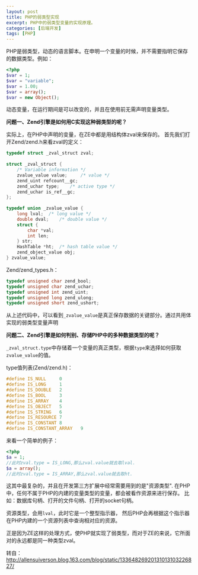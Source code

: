 ```yaml
---
layout: post
title: PHP的弱类型实现
excerpt: PHP中的弱类型变量的实现原理。
categories: [后端开发]
tags: [PHP]
---
```


PHP是弱类型，动态的语言脚本。在申明一个变量的时候，并不需要指明它保存的数据类型。例如：

```php
<?php  
$var = 1;  
$var = "variable";  
$var = 1.00;  
$var = array();  
$var = new Object();  
```

动态变量，在运行期间是可以改变的，并且在使用前无需声明变量类型。

**问题一、Zend引擎是如何用C实现这种弱类型的呢？**

实际上，在PHP中声明的变量，在ZE中都是用结构体zval来保存的。
首先我们打开Zend/zend.h来看zval的定义：

```c
typedef struct _zval_struct zval;  
  
struct _zval_struct {  
    /* Variable information */  
    zvalue_value value;     /* value */  
    zend_uint refcount__gc;  
    zend_uchar type;    /* active type */  
    zend_uchar is_ref__gc;  
};  
  
typedef union _zvalue_value {  
    long lval;  /* long value */  
    double dval;    /* double value */  
    struct {  
        char *val;  
        int len;  
    } str;  
    HashTable *ht;  /* hash table value */  
    zend_object_value obj;  
} zvalue_value;  
```
Zend/zend_types.h：

```c
typedef unsigned char zend_bool;  
typedef unsigned char zend_uchar;  
typedef unsigned int zend_uint;  
typedef unsigned long zend_ulong;  
typedef unsigned short zend_ushort;  
```
从上述代码中，可以看到`_zvalue_value`是真正保存数据的关键部分。通过共用体实现的弱类型变量声明

**问题二、Zend引擎是如何判别、存储PHP中的多种数据类型的呢？**

`_zval_struct.type`中存储着一个变量的真正类型，根据`type`来选择如何获取`zvalue_value`的值。

type值列表(Zend/zend.h)：  

```c
#define IS_NULL     0  
#define IS_LONG     1  
#define IS_DOUBLE   2  
#define IS_BOOL     3  
#define IS_ARRAY    4  
#define IS_OBJECT   5  
#define IS_STRING   6  
#define IS_RESOURCE 7  
#define IS_CONSTANT 8  
#define IS_CONSTANT_ARRAY   9  
```
来看一个简单的例子：

```php 
<?php  
$a = 1;  
//此时zval.type = IS_LONG,那么zval.value就去取lval.  
$a = array();  
//此时zval.type = IS_ARRAY,那么zval.value就去取ht.  
```
这其中最复杂的，并且在开发第三方扩展中经常需要用到的是"资源类型".
在PHP中，任何不属于PHP的内建的变量类型的变量，都会被看作资源来进行保存。
比如：数据库句柄、打开的文件句柄、打开的socket句柄。

资源类型，会用`lval`，此时它是一个整型指示器， 然后PHP会再根据这个指示器在PHP内建的一个资源列表中查询相对应的资源。

正是因为ZE这样的处理方式，使PHP就实现了弱类型，而对于ZE的来说，它所面对的永远都是同一种类型zval。

转自：http://allensuiverson.blog.163.com/blog/static/13364826920131013103226827/
